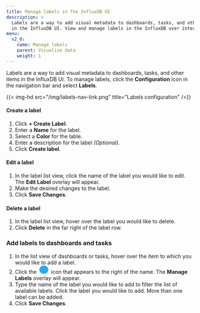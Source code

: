 ```yaml
---
title: Manage labels in the InfluxDB UI
description: >
  Labels are a way to add visual metadata to dashboards, tasks, and other items
  in the InfluxDB UI. View and manage labels in the InfluxDB user interface.
menu:
  v2_0:
    name: Manage labels
    parent: Visualize data
    weight: 1
---
```


Labels are a way to add visual metadata to dashboards, tasks, and other items in the InfluxDB UI.
To manage labels, click the **Configuration** icon in the navigation bar and select **Labels**.

{{< img-hd src="/img/labels-nav-link.png" title="Labels configuration" />}}

#### Create a label
1. Click **+ Create Label**.
2. Enter a **Name** for the label.
3. Select a **Color** for the lable.
4. Enter a description for the label _(Optional)_.
5. Click **Create label**.

#### Edit a label
1. In the label list view, click the name of the label you would like to edit.
   The **Edit Label** overlay will appear.
2. Make the desired changes to the label.
3. Click **Save Changes**.

#### Delete a label
1. In the label list view, hover over the label you would like to delete.
2. Click **Delete** in the far right of the label row.

### Add labels to dashboards and tasks
1. In the list view of dashboards or tasks, hover over the item to which you would like to add a label.
2. Click the
   <span class="icon-plus" style="color:#fff;background:#22adf6;border-radius:50%;padding:.07rem .1rem;margin:0 .25rem;display: inline-block;width: 20px;height: 20px;"></span>
   icon that appears to the right of the name.
   The **Manage Labels** overlay will appear.
3. Type the name of the label you would like to add to filter the list of available labels.
   Click the label you would like to add. More than one label can be added.
4. Click **Save Changes**.
